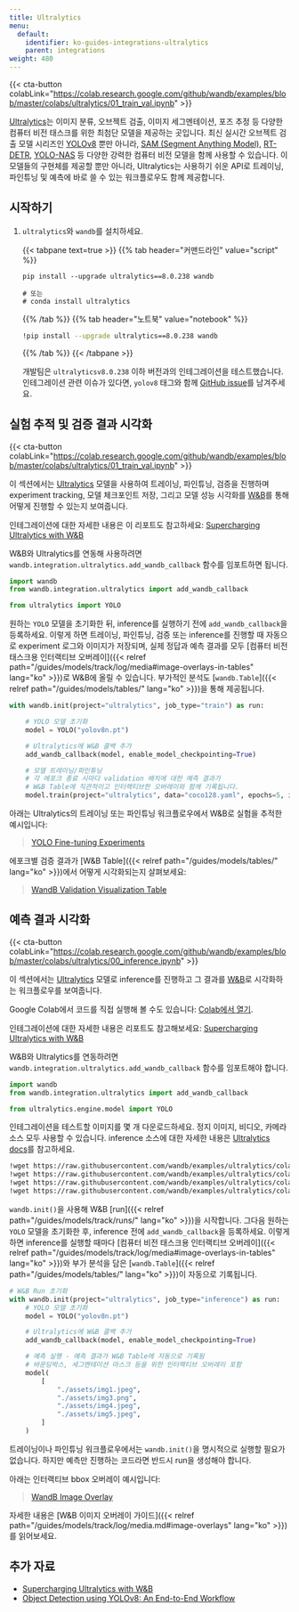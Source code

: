 ```yaml
---
title: Ultralytics
menu:
  default:
    identifier: ko-guides-integrations-ultralytics
    parent: integrations
weight: 480
---
```


{{< cta-button colabLink="https://colab.research.google.com/github/wandb/examples/blob/master/colabs/ultralytics/01_train_val.ipynb" >}}

[Ultralytics](https://github.com/ultralytics/ultralytics)는 이미지 분류, 오브젝트 검출, 이미지 세그멘테이션, 포즈 추정 등 다양한 컴퓨터 비전 태스크를 위한 최첨단 모델을 제공하는 곳입니다. 최신 실시간 오브젝트 검출 모델 시리즈인 [YOLOv8](https://docs.ultralytics.com/models/yolov8/) 뿐만 아니라, [SAM (Segment Anything Model)](https://docs.ultralytics.com/models/sam/#introduction-to-sam-the-segment-anything-model), [RT-DETR](https://docs.ultralytics.com/models/rtdetr/), [YOLO-NAS](https://docs.ultralytics.com/models/yolo-nas/) 등 다양한 강력한 컴퓨터 비전 모델을 함께 사용할 수 있습니다. 이 모델들의 구현체를 제공할 뿐만 아니라, Ultralytics는 사용하기 쉬운 API로 트레이닝, 파인튜닝 및 예측에 바로 쓸 수 있는 워크플로우도 함께 제공합니다.

## 시작하기

1. `ultralytics`와 `wandb`를 설치하세요.

    {{< tabpane text=true >}}
    {{% tab header="커맨드라인" value="script" %}}

    ```shell
    pip install --upgrade ultralytics==8.0.238 wandb

    # 또는
    # conda install ultralytics
    ```

    {{% /tab %}}
    {{% tab header="노트북" value="notebook" %}}

    ```bash
    !pip install --upgrade ultralytics==8.0.238 wandb
    ```

    {{% /tab %}}
    {{< /tabpane >}}

    개발팀은 `ultralyticsv8.0.238` 이하 버전과의 인테그레이션을 테스트했습니다. 인테그레이션 관련 이슈가 있다면, `yolov8` 태그와 함께 [GitHub issue](https://github.com/wandb/wandb/issues/new?template=sdk-bug.yml)를 남겨주세요.

## 실험 추적 및 검증 결과 시각화

{{< cta-button colabLink="https://colab.research.google.com/github/wandb/examples/blob/master/colabs/ultralytics/01_train_val.ipynb" >}}

이 섹션에서는 [Ultralytics](https://docs.ultralytics.com/modes/predict/) 모델을 사용하여 트레이닝, 파인튜닝, 검증을 진행하며 experiment tracking, 모델 체크포인트 저장, 그리고 모델 성능 시각화를 [W&B](https://wandb.ai/site)를 통해 어떻게 진행할 수 있는지 보여줍니다.

인테그레이션에 대한 자세한 내용은 이 리포트도 참고하세요: [Supercharging Ultralytics with W&B](https://wandb.ai/geekyrakshit/ultralytics/reports/Supercharging-Ultralytics-with-Weights-Biases--Vmlldzo0OTMyMDI4)

W&B와 Ultralytics를 연동해 사용하려면 `wandb.integration.ultralytics.add_wandb_callback` 함수를 임포트하면 됩니다.

```python
import wandb
from wandb.integration.ultralytics import add_wandb_callback

from ultralytics import YOLO
```

원하는 `YOLO` 모델을 초기화한 뒤, inference를 실행하기 전에 `add_wandb_callback`을 등록하세요. 이렇게 하면 트레이닝, 파인튜닝, 검증 또는 inference를 진행할 때 자동으로 experiment 로그와 이미지가 저장되며, 실제 정답과 예측 결과를 모두 [컴퓨터 비전 태스크용 인터랙티브 오버레이]({{< relref path="/guides/models/track/log/media#image-overlays-in-tables" lang="ko" >}})로 W&B에 올릴 수 있습니다. 부가적인 분석도 [`wandb.Table`]({{< relref path="/guides/models/tables/" lang="ko" >}})을 통해 제공됩니다.

```python
with wandb.init(project="ultralytics", job_type="train") as run:

    # YOLO 모델 초기화
    model = YOLO("yolov8n.pt")

    # Ultralytics에 W&B 콜백 추가
    add_wandb_callback(model, enable_model_checkpointing=True)

    # 모델 트레이닝/파인튜닝
    # 각 에포크 종료 시마다 validation 배치에 대한 예측 결과가
    # W&B Table에 직관적이고 인터랙티브한 오버레이와 함께 기록됩니다.
    model.train(project="ultralytics", data="coco128.yaml", epochs=5, imgsz=640)
```

아래는 Ultralytics의 트레이닝 또는 파인튜닝 워크플로우에서 W&B로 실험을 추적한 예시입니다:

<blockquote class="imgur-embed-pub" lang="en" data-id="a/TB76U9O"  ><a href="//imgur.com/a/TB76U9O">YOLO Fine-tuning Experiments</a></blockquote><script async src="//s.imgur.com/min/embed.js" charset="utf-8"></script>

에포크별 검증 결과가 [W&B Table]({{< relref path="/guides/models/tables/" lang="ko" >}})에서 어떻게 시각화되는지 살펴보세요:

<blockquote class="imgur-embed-pub" lang="en" data-id="a/kU5h7W4"  ><a href="//imgur.com/a/kU5h7W4">WandB Validation Visualization Table</a></blockquote><script async src="//s.imgur.com/min/embed.js" charset="utf-8"></script>

## 예측 결과 시각화

{{< cta-button colabLink="https://colab.research.google.com/github/wandb/examples/blob/master/colabs/ultralytics/00_inference.ipynb" >}}

이 섹션에서는 [Ultralytics](https://docs.ultralytics.com/modes/predict/) 모델로 inference를 진행하고 그 결과를 [W&B](https://wandb.ai/site)로 시각화하는 워크플로우를 보여줍니다.

Google Colab에서 코드를 직접 실행해 볼 수도 있습니다: [Colab에서 열기](https://wandb.me/ultralytics-inference).

인테그레이션에 대한 자세한 내용은 리포트도 참고해보세요: [Supercharging Ultralytics with W&B](https://wandb.ai/geekyrakshit/ultralytics/reports/Supercharging-Ultralytics-with-Weights-Biases--Vmlldzo0OTMyMDI4)

W&B와 Ultralytics를 연동하려면 `wandb.integration.ultralytics.add_wandb_callback` 함수를 임포트해야 합니다.

```python
import wandb
from wandb.integration.ultralytics import add_wandb_callback

from ultralytics.engine.model import YOLO
```

인테그레이션을 테스트할 이미지를 몇 개 다운로드하세요. 정지 이미지, 비디오, 카메라 소스 모두 사용할 수 있습니다. inference 소스에 대한 자세한 내용은 [Ultralytics docs](https://docs.ultralytics.com/modes/predict/)를 참고하세요.

```bash
!wget https://raw.githubusercontent.com/wandb/examples/ultralytics/colabs/ultralytics/assets/img1.png
!wget https://raw.githubusercontent.com/wandb/examples/ultralytics/colabs/ultralytics/assets/img2.png
!wget https://raw.githubusercontent.com/wandb/examples/ultralytics/colabs/ultralytics/assets/img4.png
!wget https://raw.githubusercontent.com/wandb/examples/ultralytics/colabs/ultralytics/assets/img5.png
```

`wandb.init()`을 사용해 W&B [run]({{< relref path="/guides/models/track/runs/" lang="ko" >}})을 시작합니다. 그다음 원하는 `YOLO` 모델을 초기화한 후, inference 전에 `add_wandb_callback`을 등록하세요. 이렇게 하면 inference를 실행할 때마다 [컴퓨터 비전 태스크용 인터랙티브 오버레이]({{< relref path="/guides/models/track/log/media#image-overlays-in-tables" lang="ko" >}})와 부가 분석을 담은 [`wandb.Table`]({{< relref path="/guides/models/tables/" lang="ko" >}})이 자동으로 기록됩니다.

```python
# W&B Run 초기화
with wandb.init(project="ultralytics", job_type="inference") as run:
    # YOLO 모델 초기화
    model = YOLO("yolov8n.pt")

    # Ultralytics에 W&B 콜백 추가
    add_wandb_callback(model, enable_model_checkpointing=True)

    # 예측 실행 - 예측 결과가 W&B Table에 자동으로 기록됨
    # 바운딩박스, 세그멘테이션 마스크 등을 위한 인터랙티브 오버레이 포함
    model(
        [
            "./assets/img1.jpeg",
            "./assets/img3.png",
            "./assets/img4.jpeg",
            "./assets/img5.jpeg",
        ]
    )
```

트레이닝이나 파인튜닝 워크플로우에서는 `wandb.init()`을 명시적으로 실행할 필요가 없습니다. 하지만 예측만 진행하는 코드라면 반드시 run을 생성해야 합니다.

아래는 인터랙티브 bbox 오버레이 예시입니다:

<blockquote class="imgur-embed-pub" lang="en" data-id="a/UTSiufs"  ><a href="//imgur.com/a/UTSiufs">WandB Image Overlay</a></blockquote><script async src="//s.imgur.com/min/embed.js" charset="utf-8"></script>

자세한 내용은 [W&B 이미지 오버레이 가이드]({{< relref path="/guides/models/track/log/media.md#image-overlays" lang="ko" >}})를 읽어보세요.

## 추가 자료

* [Supercharging Ultralytics with W&B](https://wandb.ai/geekyrakshit/ultralytics/reports/Supercharging-Ultralytics-with-Weights-Biases--Vmlldzo0OTMyMDI4)
* [Object Detection using YOLOv8: An End-to-End Workflow](https://wandb.ai/reviewco/object-detection-bdd/reports/Object-Detection-using-YOLOv8-An-End-to-End-Workflow--Vmlldzo1NTAyMDQ1)